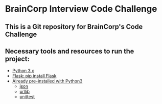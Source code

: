 <header>
</header>

<body>
    <h1>BrainCorp Interview Code Challenge</h1>
    <h2>This is a Git repository for BrainCorp's Code Challenge</h2>
    <h2>Necessary tools and resources to run the project: </h2>
        <ul>
            <li><a href="https://www.python.org/downloads/">Python 3.x</li>
            <li>Flask: pip install Flask</li>
            <li>Already pre-installed with Python3
                <ul>
                    <li>json</li>
                    <li>urllib</li>
                    <li>unittest</li>
                </ul>
            </li>
        </ul>
</body>
